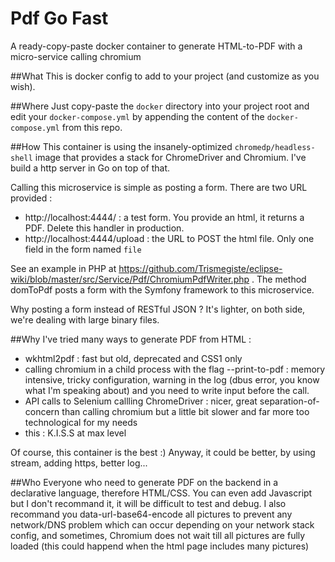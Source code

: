 # Pdf Go Fast
A ready-copy-paste docker container to generate HTML-to-PDF with a micro-service calling chromium

##What
This is docker config to add to your project (and customize as you wish).

##Where
Just copy-paste the ```docker``` directory into your project root and edit your ```docker-compose.yml``` by appending the content of the ```docker-compose.yml``` from this repo.

##How
This container is using the insanely-optimized ```chromedp/headless-shell``` image that provides a stack for ChromeDriver and Chromium. I've build a http server in Go on top of that.

Calling this microservice is simple as posting a form.
There are two URL provided :
* http://localhost:4444/ : a test form. You provide an html, it returns a PDF. Delete this handler in production. 
* http://localhost:4444/upload : the URL to POST the html file. Only one field in the form named ```file```

See an example in PHP at https://github.com/Trismegiste/eclipse-wiki/blob/master/src/Service/Pdf/ChromiumPdfWriter.php . The method domToPdf posts a form with the Symfony framework to this microservice.

Why posting a form instead of RESTful JSON ? It's lighter, on both side, we're dealing with large binary files.

##Why
I've tried many ways to generate PDF from HTML :
* wkhtml2pdf : fast but old, deprecated and CSS1 only
* calling chromium in a child process with the flag --print-to-pdf : memory intensive, tricky configuration, warning in the log (dbus error, you know what I'm speaking about) and you need to write input before the call.
* API calls to Selenium callling ChromeDriver : nicer, great separation-of-concern than calling chromium but a little bit slower and far more too technological for my needs
* this : K.I.S.S at max level

Of course, this container is the best :) Anyway, it could be better, by using stream, adding https, better log...

##Who
Everyone who need to generate PDF on the backend in a declarative language, therefore HTML/CSS. You can even add Javascript but I don't recommand it, it will be difficult to test and debug. I also recommand you data-url-base64-encode all pictures to prevent any network/DNS problem which can occur depending on your network stack config, and sometimes, Chromium does not wait till all pictures are fully loaded (this could happend when the html page includes many pictures)

